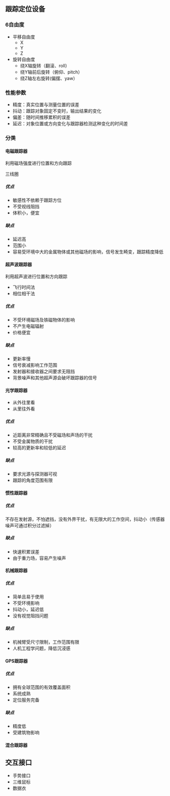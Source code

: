 ## 跟踪定位设备

### 6自由度

- 平移自由度
  - X
  - Y
  - Z
- 旋转自由度
  - 绕X轴旋转（翻滚、roll）
  - 绕Y轴前后旋转（俯仰、pitch）
  - 绕Z轴左右旋转(偏摆、yaw）

### 性能参数

- 精度：真实位置与测量位置的误差
- 抖动：跟踪对象固定不变时，输出结果的变化
- 偏差：随时间推移累积的误差
- 延迟：对象位置或方向变化与跟踪器检测这种变化的时间差

### 分类

#### 电磁跟踪器

利用磁场强度进行位置和方向跟踪

三线圈

##### 优点

- 敏感性不依赖于跟踪方位
- 不受视线阻挡
- 体积小，便宜

##### 缺点

- 延迟高
- 范围小
- 容易受环境中大的金属物体或其他磁场的影响，信号发生畸变，跟踪精度降低

#### 超声波跟踪器  

利用超声波进行位置和方向跟踪

- 飞行时间法
- 相位相干法

##### 优点

- 不受环境磁场及铁磁物体的影响
- 不产生电磁辐射
- 价格便宜

##### 缺点

- 更新率慢
- 信号衰减影响工作范围
- 发射器和接收器之间要求无阻挡
- 背景噪声和其他超声源会破坏跟踪器的信号

#### 光学跟踪器

- 从外往里看
- 从里往外看

##### 优点

- 近距离非常精确且不受磁场和声场的干扰
- 不受金属物质的干扰
- 较高的更新率和较低的延迟

##### 缺点

- 要求光源与探测器可视
- 跟踪的角度范围有限

#### 惯性跟踪器

##### 优点

不存在发射源，不怕遮挡，没有外界干扰，有无限大的工作空间，抖动小（传感器噪声可通过积分过滤掉）

##### 缺点

- 快速积累误差
- 由于重力场，容易产生噪声

#### 机械跟踪器

##### 优点

- 简单且易于使用
- 不受环境影响
- 抖动小，延迟低
- 没有视觉阻挡问题

##### 缺点

- 机械臂受尺寸限制，工作范围有限
- 人机工程学问题，降低沉浸感

#### GPS跟踪器

##### 优点

- 拥有全球范围的有效覆盖面积
- 系统成熟
- 定位服务完备

##### 缺点

- 精度低
- 受建筑物影响

#### 混合跟踪器

## 交互接口

- 手势接口
- 三维鼠标
- 数据衣